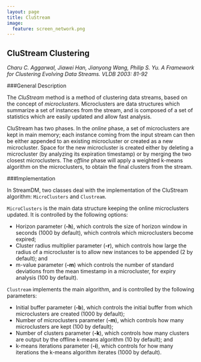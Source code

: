 ```yaml
---
layout: page
title: CluStream
image:
  feature: screen_network.png
---
```


## CluStream Clustering

*Charu C. Aggarwal, Jiawei Han, Jianyong Wang, Philip S. Yu.
A Framework for Clustering Evolving Data Streams. 
VLDB 2003: 81-92*

###General Description

The *CluStream* method is a method of clustering data streams, based on the
concept of *microclusters*. Microclusters are data structures which summarize a
set of instances from the stream, and is composed of a set of statistics which
are easily updated and allow fast analysis.

CluStream has two phases. In the *online* phase, a set of microclusters are kept
in main memory; each instance coming from the input stream can then be either
appended to an existing microcluster or created as a new microcluster. Space for
the new microcluster is created either by deleting a microcluster (by analyzing
its expiration timestamp) or by merging the two closest microclusters. The
*offline* phase will apply a weighted k-means algorithm on the microclusters, to
obtain the final clusters from the stream.

###Implementation

In StreamDM, two classes deal with the implementation of the CluStream
algorithm: `MicroClusters` and `Clustream`.

`MicroClusters` is the main data structure keeping the online microclusters
updated. It is controlled by the following options:

* Horizon parameter (**-h**), which controls the size of horizon window in
  seconds (1000 by default), which controls which microclusters become expired;
* Cluster radius multiplier parameter (**-r**), which controls how large the
  radius of a microcluster is to allow new instances to be appended (2 by
  default); and
* m-value parameter (**-m**) which controls the number of standard deviations
  from the mean timestamp in a microcluster, for expiry analysis (100 by default).

`Clustream` implements the main algorithm, and is controlled by the following
parameters:

* Initial buffer parameter (**-b**), which controls the initial buffer from which
  microclusters are created (1000 by default);
* Number of microclusters parameter (**-m**), which controls how many
  microclusters are kept (100 by default);
* Number of clusters parameter (**-k**), which controls how many clusters are
  output by the offline k-means algorithm (10 by default); and
* k-means iterations parameter (**-i**), which controls for how many iterations the
  k-means algorithm iterates (1000 by default).
